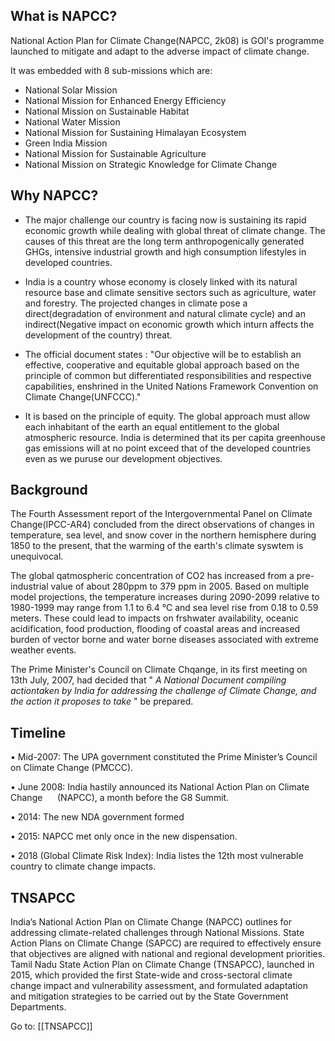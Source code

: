 ## What is NAPCC?
National Action Plan for Climate Change(NAPCC, 2k08) is GOI's programme launched to mitigate and adapt to the adverse impact of climate change.

It was embedded with 8 sub-missions which are: 
-   National Solar Mission
-   National Mission for Enhanced Energy Efficiency
-   National Mission on Sustainable Habitat
-   National Water Mission
-   National Mission for Sustaining Himalayan Ecosystem
-   Green India Mission
-   National Mission for Sustainable Agriculture
-   National Mission on Strategic Knowledge for Climate Change

## Why NAPCC?
- The major challenge our country is facing now is sustaining its rapid economic growth while dealing with global threat of climate change. The causes of this threat are the long term anthropogenically generated GHGs, intensive industrial growth and high consumption lifestyles in developed countries. 

- India is a country whose economy is closely linked with its natural resource base and climate sensitive sectors such as agriculture, water and forestry. The projected changes in climate pose a direct(degradation of environment and natural climate cycle) and an indirect(Negative impact on economic growth which inturn affects the development of the country) threat.

- The official document states : "Our objective will be to establish an effective, cooperative and equitable global approach based on the principle of common but differentiated responsibilities and respective capabilities, enshrined in the United Nations Framework Convention on Climate Change(UNFCCC)."

- It is based on the principle of equity. The global approach must allow each inhabitant of the earth an equal entitlement to the global atmospheric resource. India is determined that its per capita greenhouse gas emissions will at no point exceed that of the developed countries even as we puruse our development objectives.

## Background
The Fourth Assessment report of the Intergovernmental Panel on Climate Change(IPCC-AR4) concluded from the direct observations of changes in temperature, sea level, and snow cover in the northern hemisphere during 1850 to the present, that the warming of the earth's climate syswtem is unequivocal. 

The global qatmospheric concentration of CO2 has increased from a pre-industrial value of about 280ppm to 379 ppm in 2005. Based on multiple model projections, the temperature increases during 2090-2099 relative to 1980-1999 may range from 1.1 to 6.4 ℃ and sea level rise from 0.18 to 0.59 meters. These could lead to impacts on frshwater availability, oceanic acidification, food production, flooding of coastal areas and increased burden of vector borne and water borne diseases associated with extreme weather events.

The Prime Minister's Council on Climate Chqange, in  its first meeting on 13th July, 2007, had decided that " *A National Document compiling actiontaken by India for addressing the challenge of Climate Change, and the action it proposes to take* " be prepared.

## Timeline
• Mid-2007: The UPA government constituted the Prime Minister’s Council on Climate Change (PMCCC).

• June 2008: India hastily announced its National Action Plan on Climate Change      (NAPCC), a month before the G8 Summit.

• 2014: The new NDA government formed

• 2015: NAPCC met only once in the new dispensation.

• 2018 (Global Climate Risk Index): India listes the 12th most vulnerable country to climate change impacts.

## TNSAPCC
India’s National Action Plan on Climate Change (NAPCC) outlines for addressing climate-related challenges through National Missions. State Action Plans on Climate Change (SAPCC) are required to effectively ensure that objectives are aligned with national and regional development priorities. Tamil Nadu State Action Plan on Climate Change (TNSAPCC), launched in 2015, which provided the first State-wide and cross-sectoral climate change impact and vulnerability assessment, and formulated adaptation and mitigation strategies to be carried out by the State Government Departments.

Go to: [[TNSAPCC]]
